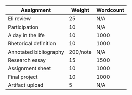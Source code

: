 Assignment              | Weight        | Wordcount
------------------------|---------------|--------------------
Eli review          		|	25          	|	N/A
Participation	        	|	10          	|	N/A
A day in the life     	|	10          	|	1000
Rhetorical definition  	|	10          	|	1000
Annotated bibliography	|	200/note      |	N/A
Research essay	      	|	15          	|	1500
Assignment sheet      	|	10	          |	1000
Final project	        	|	10          	|	1000
Artifact upload	      	|	5           	|	N/A
